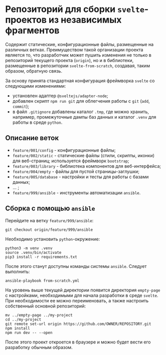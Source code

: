# Репозиторий для сборки `svelte`-проектов из независимых фрагментов

Содержит статические, конфигурационные файлы, размещенные на различных ветках.
Преимуществом такой организации проекта является то, что разработчик может пушить изменения 
не только в репозиторий текущего проекта (`origin`),
но и в библиотеки, размещенные в репозитории `svelte-from-scratch`, создавая, таким образом, обратную связь.

За основу принята стандартная конфигурация фреймворка `svelte` со следующими изменениями:

* установлен адаптер `@sveltejs/adapter-node`; 
* добавлен скрипт `npm run git` для облегчения работы с `git` (`add`, `commit`); 
* в файл `.gitignore` добавлены каталог `.tmp`, где можно хранить, например, промежуточные дампы баз данных и 
  каталог `.venv` для работы в среде `python`.

## Описание веток

* `feature/001/config`   - конфигурационные файлы; 
* `feature/002/static`   - статические файлы (стили, скрипты, иконки) для веб-страниц; используется фреймворк `bootstrap`;
* `feature/003/library`  - библиотека компонентов для веб-интерфейса;
* `feature/004/empty`    - файлы для пустой страницы-заглушки;
* `feature/005/database` - настройки и тесты для работы с базами данных;
* … ;
* `feature/999/ansible`  - инструменты автоматизации `ansible`.

## Сборка с помощью `ansible`

Перейдите на ветку `feature/999/ansible`:

```
git checkout origin/feature/999/ansible

```

Необходимо установить `python`-окружение:

```
python3 -m venv .venv
source .venv/bin/activate
pip3 install -r requirements.txt

```

После этого станут доступны команды системы `ansible`. Следует выполнить:

```
ansible-playbook from-scratch.yml

```

На уровень выше текущей директории появится директория `empty-page` с настройками, необходимыми для начала разработки в среде `svelte`. 
При необходимости ее можно переименовать, а также настроить собственный основной репозиторий:

```
mv ../empty-page ../my-project
cd ../my-project
git remote set-url origin https://github.com/OWNER/REPOSITORY.git
npm install
npm run dev -- --open

```

После этого проект откроется в браузере и можно будет вести его разработку обычным образом.

